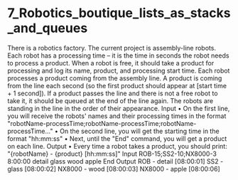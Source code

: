 # 7_Robotics_boutique_lists_as_stacks_and_queues
There is a robotics factory. The current project is assembly-line robots.
Each robot has a processing time – it is the time in seconds the robot needs to process a product. When a robot is free, it should take a product for processing and log its name, product, and processing start time.
Each robot processes a product coming from the assembly line. A product is coming from the line each second (so the first product should appear at [start time + 1 second]). If a product passes the line and there is not a free robot to take it, it should be queued at the end of the line again.
The robots are standing in the line in the order of their appearance.
Input
•	On the first line, you will receive the robots' names and their processing times in the format "robotName-processTime;robotName-processTime;robotName-processTime..."
•	On the second line, you will get the starting time in the format "hh:mm:ss"
•	Next, until the "End" command, you will get a product on each line.
Output 
•	Every time a robot takes a product, you should print: "{robotName} - {product} [hh:mm:ss]"
Input
ROB-15;SS2-10;NX8000-3
8:00:00
detail
glass
wood
apple
End
Output
ROB - detail [08:00:01]
SS2 - glass [08:00:02]
NX8000 - wood [08:00:03]
NX8000 - apple [08:00:06]

